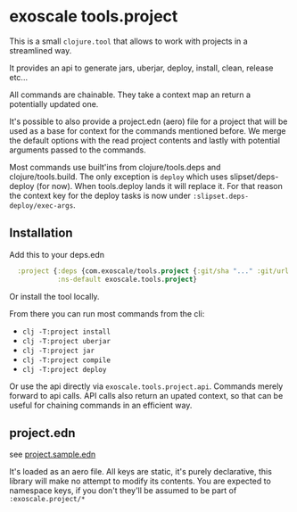 # exoscale tools.project

This is a small `clojure.tool` that allows to work with projects in a
streamlined way.

It provides an api to generate jars, uberjar, deploy, install, clean, release
etc...

All commands are chainable. They take a context map an return a potentially
updated one.

It's possible to also provide a project.edn (aero) file for a project that will
be used as a base for context for the commands mentioned before.  We merge the
default options with the read project contents and lastly with potential
arguments passed to the commands.

Most commands use built'ins from clojure/tools.deps and clojure/tools.build. The
only exception is `deploy` which uses slipset/deps-deploy (for now).  When
tools.deploy lands it will replace it. For that reason the context key for the
deploy tasks is now under `:slipset.deps-deploy/exec-args`.

## Installation

Add this to your deps.edn

``` clj
  :project {:deps {com.exoscale/tools.project {:git/sha "..." :git/url "git@github.com:exoscale/tools.project.git"}}
            :ns-default exoscale.tools.project}
```

Or install the tool locally.

From there you can run most commands from the cli:


* `clj -T:project install`
* `clj -T:project uberjar`
* `clj -T:project jar`
* `clj -T:project compile`
* `clj -T:project deploy`


Or use the api directly via `exoscale.tools.project.api`.  Commands merely
forward to api calls. API calls also return an upated context, so that can be
useful for chaining commands in an efficient way.


## project.edn

see [project.sample.edn](project.sample.edn)

It's loaded as an aero file. All keys are static, it's purely declarative, this
library will make no attempt to modify its contents. You are expected to
namespace keys, if you don't they'll be assumed to be part of `:exoscale.project/*`

